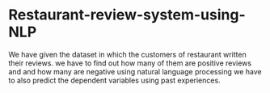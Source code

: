 # Restaurant-review-system-using-NLP

We have given the dataset in which the customers of restaurant written their reviews.
we have to find out how many of them are positive reviews and and how many are negative using natural language processing
we have to also predict the dependent variables using past experiences.
